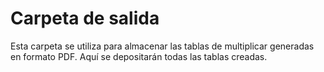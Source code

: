 # Carpeta de salida

Esta carpeta se utiliza para almacenar las tablas de multiplicar generadas en formato PDF. Aquí se depositarán todas las tablas creadas.
